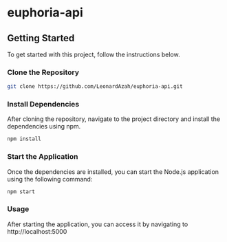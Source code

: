 # euphoria-api

## Getting Started

To get started with this project, follow the instructions below.

### Clone the Repository

```bash
git clone https://github.com/LeonardAzah/euphoria-api.git
```

### Install Dependencies

After cloning the repository, navigate to the project directory and install the dependencies using npm.

```bash
npm install
```

### Start the Application

Once the dependencies are installed, you can start the Node.js application using the following command:

```bash
npm start
```

### Usage

After starting the application, you can access it by navigating to http://localhost:5000
